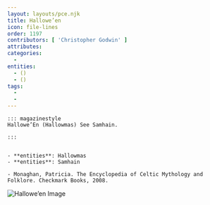 ```yaml
---
layout: layouts/pce.njk
title: Hallowe’en
icon: file-lines
order: 1197
contributors: [ 'Christopher Godwin' ]
attributes:
categories:
  - 
entities:
  - ()
  - ()
tags:
  - 
  - 
---
```

``` tab [group1:Info]
::: magazinestyle
Hallowe’En (Hallowmas) See Samhain.

:::
```
``` tab [group1:Attributes]
```
``` tab [group1:Entities]
- **entities**: Hallowmas
- **entities**: Samhain
```
``` tab [group1:Sources]
- Monaghan, Patricia. The Encyclopedia of Celtic Mythology and Folklore. Checkmark Books, 2008.
```
![Hallowe’en Image](https://upload.wikimedia.org/wikipedia/commons/a/a2/Jack-o%27-Lantern_2003-10-31.jpg)
